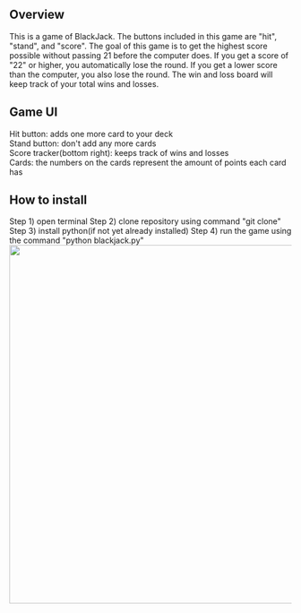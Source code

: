 ## Overview
  This is a game of BlackJack. The buttons included in this game are "hit", "stand", and "score". The goal of this game is to get the highest score possible without passing 21 before the computer does. If you get a score of "22" or higher, you automatically lose the round. If you get a lower score than the computer, you also lose the round. The win and loss board will keep track of your total wins and losses. 
## Game UI
Hit button: adds one more card to your deck\
Stand button: don't add any more cards\
Score tracker(bottom right): keeps track of wins and losses\
Cards: the numbers on the cards represent the amount of points each card has
## How to install
Step 1) open terminal
Step 2) clone repository using command "git clone"
Step 3) install python(if not yet already installed)
Step 4) run the game using the command "python blackjack.py"
<img src="http://g.recordit.co/SJUzVzHbIK.gif" height=640 width=800><br>
